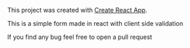 This project was created with [Create React App](https://github.com/facebookincubator/create-react-app).


This is a simple form made in react with client side validation 

If you find any bug feel free to open a pull request 

